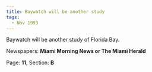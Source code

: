 ```yaml
---  
title: Baywatch will be another study  
tags:  
  - Nov 1993  
---  
```

  
Baywatch will be another study of Florida Bay.  
  
Newspapers: **Miami Morning News or The Miami Herald**  
  
Page: **11**, Section: **B** 
